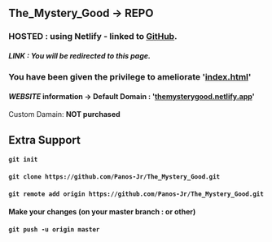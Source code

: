 ## The_Mystery_Good -> **REPO**
### **HOSTED** : using Netlify - linked to **[GitHub](https://github.com/Panos-Jr/The_Mystery_Good)**. 
##### LINK : You will be redirected to this page.
### You have been given the privilege to ameliorate '[index.html](https://github.com/Panos-Jr/The_Mystery_Good/blob/main/index.html)'  
#### ***WEBSITE*** information -> Default Domain : '[themysterygood.netlify.app](https://themysterygood.netlify.app)' 
Custom Damain: **NOT purchased**

## Extra Support
#### `git init`
#### `git clone https://github.com/Panos-Jr/The_Mystery_Good.git`
#### `git remote add origin https://github.com/Panos-Jr/The_Mystery_Good.git`
#### **Make your changes (on your master branch : or other)**
#### `git push -u origin master`





